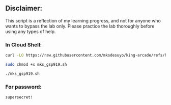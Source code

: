 ## Disclaimer:

This script is a reflection of my learning progress, and not for anyone who wants to bypass the lab only. Please practice the lab thoroughly before using any types of help.

### In Cloud Shell:

```bash
curl -LO https://raw.githubusercontent.com/mksdesuyo/king-arcade/refs/heads/main/Connect%20an%20App%20to%20a%20Cloud%20SQL%20for%20PostgreSQL%20Instance%20%7C%20GSP919/mks_gsp919.sh

sudo chmod +x mks_gsp919.sh

./mks_gsp919.sh
```

### For password:

```bash
supersecret!
```